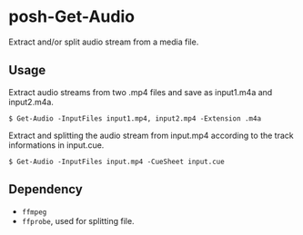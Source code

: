# posh-Get-Audio

Extract and/or split audio stream from a media file.

## Usage

Extract audio streams from two .mp4 files and save as input1.m4a and input2.m4a.

```console
$ Get-Audio -InputFiles input1.mp4, input2.mp4 -Extension .m4a
```

Extract and splitting the audio stream from input.mp4 according to the track
informations in input.cue.

```console
$ Get-Audio -InputFiles input.mp4 -CueSheet input.cue
```

## Dependency

- `ffmpeg`
- `ffprobe`, used for splitting file.
